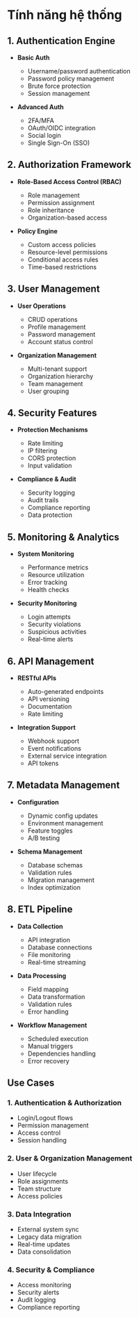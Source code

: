 # Tính năng hệ thống

## 1. Authentication Engine
- **Basic Auth**
  + Username/password authentication
  + Password policy management
  + Brute force protection
  + Session management

- **Advanced Auth**
  + 2FA/MFA
  + OAuth/OIDC integration
  + Social login
  + Single Sign-On (SSO)

## 2. Authorization Framework
- **Role-Based Access Control (RBAC)**
  + Role management
  + Permission assignment
  + Role inheritance
  + Organization-based access

- **Policy Engine**
  + Custom access policies
  + Resource-level permissions
  + Conditional access rules
  + Time-based restrictions

## 3. User Management
- **User Operations**
  + CRUD operations
  + Profile management
  + Password management
  + Account status control

- **Organization Management**
  + Multi-tenant support
  + Organization hierarchy
  + Team management
  + User grouping

## 4. Security Features
- **Protection Mechanisms**
  + Rate limiting
  + IP filtering
  + CORS protection
  + Input validation

- **Compliance & Audit**
  + Security logging
  + Audit trails
  + Compliance reporting
  + Data protection

## 5. Monitoring & Analytics
- **System Monitoring**
  + Performance metrics
  + Resource utilization
  + Error tracking
  + Health checks

- **Security Monitoring**
  + Login attempts
  + Security violations
  + Suspicious activities
  + Real-time alerts

## 6. API Management
- **RESTful APIs**
  + Auto-generated endpoints
  + API versioning
  + Documentation
  + Rate limiting

- **Integration Support**
  + Webhook support
  + Event notifications
  + External service integration
  + API tokens

## 7. Metadata Management
- **Configuration**
  + Dynamic config updates
  + Environment management
  + Feature toggles
  + A/B testing

- **Schema Management**
  + Database schemas
  + Validation rules
  + Migration management
  + Index optimization

## 8. ETL Pipeline
- **Data Collection**
  + API integration
  + Database connections
  + File monitoring
  + Real-time streaming

- **Data Processing**
  + Field mapping
  + Data transformation
  + Validation rules
  + Error handling

- **Workflow Management**
  + Scheduled execution
  + Manual triggers
  + Dependencies handling
  + Error recovery

## Use Cases

### 1. Authentication & Authorization
- Login/Logout flows
- Permission management
- Access control
- Session handling

### 2. User & Organization Management
- User lifecycle
- Role assignments
- Team structure
- Access policies

### 3. Data Integration
- External system sync
- Legacy data migration
- Real-time updates
- Data consolidation

### 4. Security & Compliance
- Access monitoring
- Security alerts
- Audit logging
- Compliance reporting 